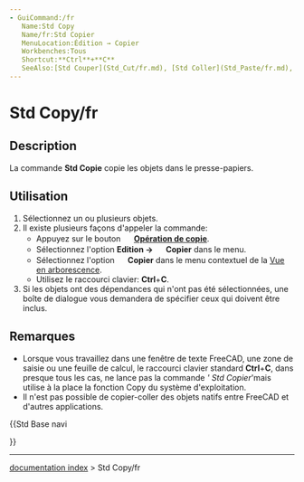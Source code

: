 ```yaml
---
- GuiCommand:/fr
   Name:Std Copy
   Name/fr:Std Copier
   MenuLocation:Édition → Copier
   Workbenches:Tous
   Shortcut:**Ctrl**+**C**
   SeeAlso:[Std Couper](Std_Cut/fr.md), [Std Coller](Std_Paste/fr.md), [Std Dupliquer la sélection](Std_DuplicateSelection/fr.md)
---
```


# Std Copy/fr

## Description

La commande **Std Copie** copie les objets dans le presse-papiers.

## Utilisation

1.  Sélectionnez un ou plusieurs objets.
2.  Il existe plusieurs façons d\'appeler la commande:
    -   Appuyez sur le bouton **<img src="images/Std_Copy.svg" width=16px> [Opération de copie](Std_Copy/fr.md)**.
    -   Sélectionnez l\'option **Edition → <img src="images/Std_Copy.svg" width=16px> Copier** dans le menu.
    -   Sélectionnez l\'option **<img src="images/Std_Copy.svg" width=16px> Copier** dans le menu contextuel de la [Vue en arborescence](Tree_view/fr.md).
    -   Utilisez le raccourci clavier: **Ctrl**+**C**.
3.  Si les objets ont des dépendances qui n\'ont pas été sélectionnées, une boîte de dialogue vous demandera de spécifier ceux qui doivent être inclus.

## Remarques

-   Lorsque vous travaillez dans une fenêtre de texte FreeCAD, une zone de saisie ou une feuille de calcul, le raccourci clavier standard **Ctrl**+**C**, dans presque tous les cas, ne lance pas la commande *\' Std Copier*\'mais utilise à la place la fonction Copy du système d\'exploitation.
-   Il n\'est pas possible de copier-coller des objets natifs entre FreeCAD et d\'autres applications.





{{Std Base navi

}}

---
[documentation index](../README.md) > Std Copy/fr
